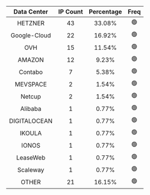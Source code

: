 | Data Center | IP Count | Percentage | Freq |
|:------------:|:--------:|:-----------:|:-----:|
| HETZNER | 43 | 33.08% | 🟢 |
| Google-Cloud | 22 | 16.92% | 🟢 |
| OVH | 15 | 11.54% | 🟢 |
| AMAZON | 12 | 9.23% | 🟢 |
| Contabo | 7 | 5.38% | 🟢 |
| MEVSPACE | 2 | 1.54% | 🟢 |
| Netcup | 2 | 1.54% | 🟢 |
| Alibaba | 1 | 0.77% | 🟢 |
| DIGITALOCEAN | 1 | 0.77% | 🟢 |
| IKOULA | 1 | 0.77% | 🟢 |
| IONOS | 1 | 0.77% | 🟢 |
| LeaseWeb | 1 | 0.77% | 🟢 |
| Scaleway | 1 | 0.77% | 🟢 |
| OTHER | 21 | 16.15% | 🟢 |
